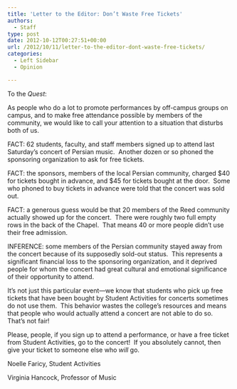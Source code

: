 ```yaml
---
title: 'Letter to the Editor: Don’t Waste Free Tickets'
authors: 
  - Staff
type: post
date: 2012-10-12T00:27:51+00:00
url: /2012/10/11/letter-to-the-editor-dont-waste-free-tickets/
categories:
  - Left Sidebar
  - Opinion

---
```

To the _Quest_:

As people who do a lot to promote performances by off-campus groups on campus, and to make free attendance possible by members of the community, we would like to call your attention to a situation that disturbs both of us.

FACT: 62 students, faculty, and staff members signed up to attend last Saturday&#8217;s concert of Persian music.  Another dozen or so phoned the sponsoring organization to ask for free tickets.

FACT: the sponsors, members of the local Persian community, charged $40 for tickets bought in advance, and $45 for tickets bought at the door.  Some who phoned to buy tickets in advance were told that the concert was sold out.

FACT: a generous guess would be that 20 members of the Reed community actually showed up for the concert.  There were roughly two full empty rows in the back of the Chapel.  That means 40 or more people didn&#8217;t use their free admission.

INFERENCE: some members of the Persian community stayed away from the concert because of its supposedly sold-out status.  This represents a significant financial loss to the sponsoring organization, and it deprived people for whom the concert had great cultural and emotional significance of their opportunity to attend.

It&#8217;s not just this particular event—we know that students who pick up free tickets that have been bought by Student Activities for concerts sometimes do not use them.  This behavior wastes the college&#8217;s resources and means that people who would actually attend a concert are not able to do so.  That&#8217;s not fair!

Please, people, if you sign up to attend a performance, or have a free ticket from Student Activities, go to the concert!  If you absolutely cannot, then give your ticket to someone else who _will_ go.

Noelle Faricy, Student Activities

Virginia Hancock, Professor of Music
